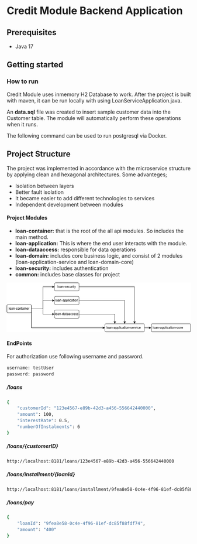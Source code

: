 # Credit Module Backend Application

## Prerequisites

* Java 17

## Getting started

### How to run

Credit Module uses inmemory H2 Database to work. After the project is built with maven, it can be run locally with using LoanServiceApplication.java.

An __data.sql__ file was created to insert sample customer data into the Customer table. The module will automatically perform these operations when it runs.

The following command can be used to run postgresql via Docker.


## Project Structure

The project was implemented in accordance with the microservice structure by applying clean and hexagonal architectures. Some advanteges;
* Isolation between layers
* Better fault isolation
* It became easier to add different technologies to services
* Independent development between modules


#### Project Modules
* __loan-container:__ that is the root of the all api modules. So includes the main method.
* __loan-application:__ This is where the end user interacts with the module.
* __loan-dataaccess:__ responsible for data operations
* __loan-domain:__ includes core business logic, and consist of 2 modules (loan-application-service and loan-domain-core)
* __loan-security:__ includes authentication
* __common:__ includes base classes for project



![Diagram.png](docs%2FDiagram.png)


#### EndPoints

For authorization use following username and password.
```bash
username: testUser
password: password
```

##### /loans
```bash
{
    "customerId": "123e4567-e89b-42d3-a456-556642440000",
    "amount": 100,
    "interestRate": 0.5,
    "numberOfInstalments": 6
}
```
##### /loans/{customerID}
```bash
http://localhost:8181/loans/123e4567-e89b-42d3-a456-556642440000
```

##### /loans/installment/{loanId}
```bash
http://localhost:8181/loans/installment/9fea8e58-0c4e-4f96-81ef-dc85f88fdf74
```

##### /loans/pay
```bash
{
    "loanId": "9fea8e58-0c4e-4f96-81ef-dc85f88fdf74",
    "amount": "400"
}
```